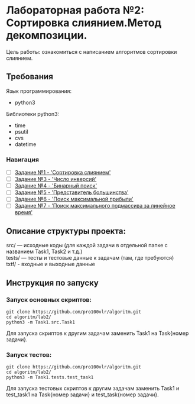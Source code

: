 # Лабораторная работа №2: Сортировка слиянием.Метод декомпозиции. 

Цель работы: ознакомиться с написанием алгоритмов сортировки слиянием.   

## Требования      

Язык программирования:  
- python3  

Библиотеки python3:  

- time  
- psutil  
- cvs
- datetime

### Навигация

- [ ] [Задание №1 - 'Сортировка слиянием'](Task1/src/Task1.py)
- [ ] [Задание №3 - 'Число инверсий'](Task3/src/Task3.py)
- [ ] [Задание №4 - 'Бинарный поиск'](Task4/src/Task4.py)
- [ ] [Задание №5 - 'Представитель большинства'](Task5/src/Task5.py)
- [ ] [Задание №6 - 'Поиск максимальной прибыли'](Task6/src/Task6.py)
- [ ] [Задание №7 - 'Поиск максимального подмассива за линейное время'](Task7/src/Task7.py)

## Описание структуры проекта:

src/ — исходные коды (для каждой задачи в отдельной папке с названием Task1, Task2 и т.д.)   
tests/ — тесты и тестовые данные к задачам (там, где требуются)    
txtf/ - входные и выходные данные

## Инструкция по запуску   

### Запуск основных скриптов:   

`git clone https://github.com/pro100vlr/algoritm.git`   
`cd algoritm/lab2/`  
`python3 -m Task1.src.Task1`   

Для запуска скриптов к другим задачам заменить Task1 на Task{номер задачи}.   

### Запуск тестов:   
   
`git clone https://github.com/pro100vlr/algoritm.git`   
`cd algoritm/lab2/`  
`python3 -m Task1.tests.test_task1`   

Для запуска тестовых скриптов к другим задачам заменить Task1 и test_task1 на Task{номер задачи} и test_task{номер задачи}.

